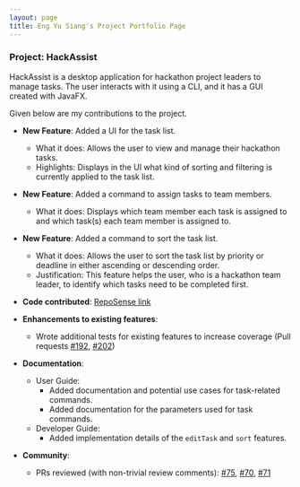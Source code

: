 ```yaml
---
layout: page
title: Eng Yu Siang's Project Portfolio Page
---
```


### Project: HackAssist

HackAssist is a desktop application for hackathon project leaders to manage tasks. The user interacts with it using a CLI, and it has a GUI created with JavaFX.

Given below are my contributions to the project.

* **New Feature**: Added a UI for the task list.
  * What it does: Allows the user to view and manage their hackathon tasks.
  * Highlights: Displays in the UI what kind of sorting and filtering is currently applied to the task list.

* **New Feature**: Added a command to assign tasks to team members.
  * What it does: Displays which team member each task is assigned to and which task(s) each team member is assigned to.

* **New Feature**: Added a command to sort the task list.
  * What it does: Allows the user to sort the task list by priority or deadline in either ascending or descending order.
  * Justification: This feature helps the user, who is a hackathon team leader, to identify which tasks need to be completed first.

* **Code contributed**: [RepoSense link](https://nus-cs2103-ay2223s1.github.io/tp-dashboard/?search=yusiangeng&breakdown=true)

* **Enhancements to existing features**:
  * Wrote additional tests for existing features to increase coverage (Pull requests [\#192](https://github.com/AY2223S1-CS2103T-F12-2/tp/pull/193), [\#202](https://github.com/AY2223S1-CS2103T-F12-2/tp/pull/202))

* **Documentation**:
  * User Guide:
    * Added documentation and potential use cases for task-related commands.
    * Added documentation for the parameters used for task commands.
  * Developer Guide:
    * Added implementation details of the `editTask` and `sort` features.

* **Community**:
  * PRs reviewed (with non-trivial review comments): [\#75](https://github.com/AY2223S1-CS2103T-F12-2/tp/pull/75), [\#70](https://github.com/AY2223S1-CS2103T-F12-2/tp/pull/70), [\#71](https://github.com/AY2223S1-CS2103T-F12-2/tp/pull/71)
